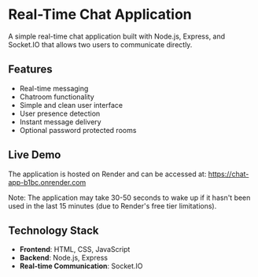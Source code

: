 # Real-Time Chat Application

A simple real-time chat application built with Node.js, Express, and Socket.IO that allows two users to communicate directly.

## Features

- Real-time messaging
- Chatroom functionality
- Simple and clean user interface
- User presence detection
- Instant message delivery
- Optional password protected rooms

## Live Demo

The application is hosted on Render and can be accessed at: https://chat-app-b1bc.onrender.com

Note: The application may take 30-50 seconds to wake up if it hasn't been used in the last 15 minutes (due to Render's free tier limitations).

## Technology Stack

- **Frontend**: HTML, CSS, JavaScript
- **Backend**: Node.js, Express
- **Real-time Communication**: Socket.IO
